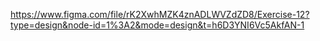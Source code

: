 https://www.figma.com/file/rK2XwhMZK4znADLWVZdZD8/Exercise-12?type=design&node-id=1%3A2&mode=design&t=h6D3YNI6Vc5AkfAN-1